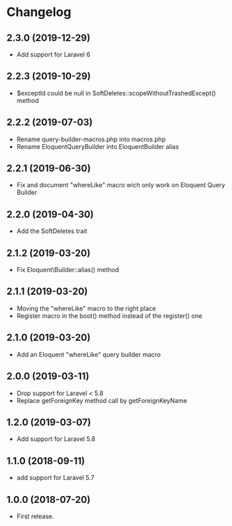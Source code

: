 Changelog
=========

2.3.0 (2019-12-29)
------------------

- Add support for Laravel 6

2.2.3 (2019-10-29)
------------------

- $exceptId could be null in SoftDeletes::scopeWithoutTrashedExcept() method

2.2.2 (2019-07-03)
------------------

- Rename query-builder-macros.php into macros.php
- Rename EloquentQueryBuilder into EloquentBuilder alias

2.2.1 (2019-06-30)
------------------

- Fix and document "whereLike" macro wich only work on Eloquent Query Builder

2.2.0 (2019-04-30)
------------------

- Add the SoftDeletes trait

2.1.2 (2019-03-20)
------------------

- Fix Eloquent\Builder::alias() method

2.1.1 (2019-03-20)
------------------

- Moving the "whereLike" macro to the right place
- Register macro in the boot() method instead of the register() one

2.1.0 (2019-03-20)
------------------

- Add an Eloquent "whereLike" query builder macro

2.0.0 (2019-03-11)
------------------

- Drop support for Laravel < 5.8
- Replace getForeignKey method call by getForeignKeyName

1.2.0 (2019-03-07)
------------------

- Add support for Laravel 5.8

1.1.0 (2018-09-11)
------------------

- add support for Laravel 5.7

1.0.0 (2018-07-20)
------------------

- First release.
